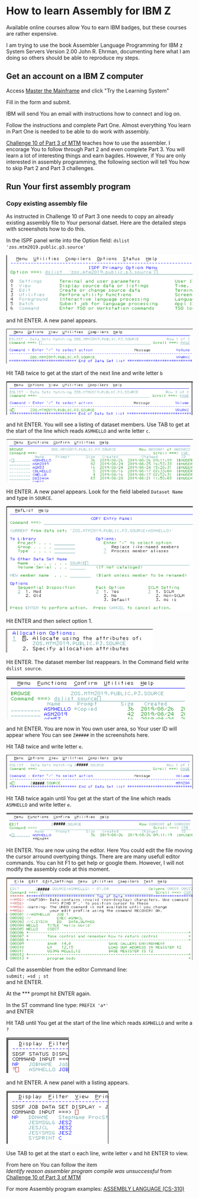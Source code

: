  # How to learn Assembly for IBM Z

Available online courses allow You to earn IBM badges, but these courses are rather expensive.

I am trying to use the book
Assembler Language Programming for IBM z System Servers Version 2.00 John R. Ehrman, 
documenting here what I am doing so others should be able to reproduce my steps.

## Get an account on a IBM Z computer

Access [Master the Mainframe](https://www.ibm.com/it-infrastructure/z/education/master-the-mainframe)
and click "Try the Learning System"

Fill in the form and submit.

IBM will send You an email with instructions how to connect and log on.

Follow the instructions and complete Part One. Almost everything You learn in Part One
is needed to be able to do work with assembly.

[Challenge 10 of Part 3 of MTM](http://mtm2019.mybluemix.net/part_three/part_three_ch10.html)
teaches how to use the assembler. I encorage You to follow through Part 2 and even complete
Part 3. You will learn a lot of interesting things and earn bagdes. However, if You are
only interested in assembly programming, the following section will tell You how to skip
Part 2 and Part 3 challenges.

## Run Your first assembly program

### Copy existing assembly file

As instructed in Challenge 10 of Part 3 one needs to copy an already existing assembly file to Your personal datset. Here are the detailed steps with screenshots how to do this.

In the ISPF panel write into the Option field:
`dslist  'zos.mtm2019.public.p3.source'`

![Caption](ispf_dslist_zos.png)

and hit ENTER. A new panel appears.

![Caption](dslist_zos.png)

Hit TAB twice to get at the start of the next line and write letter `b`

![Caption](dslist_zos_b.png)

and hit ENTER. You will see a listing of dataset members.
Use TAB to get at the start of the line which reads `ASMHELLO` and write letter `c`.

![Caption](dslist_zos_c.png)

Hit ENTER. A new panel appears. Look for the field labeled `Dataset Name`
and type in `SOURCE`.

![Caption](copy_zos.png)

Hit ENTER and then select option 1.

![Caption](allocation_option.png)

Hit ENTER. The dataset member list reappears. In the Command field write `dslist source`.

![Caption](dslist_source.png)

and hit ENTER. You are now in You own user area,
so Your user ID will appear where You can see `Z#####` in the screenshots here.

Hit TAB twice and write letter `e`.

![Caption](dslist_source_e.png)

Hit TAB twice again until You get at the start of the line which reads `ASMHELLO` and write letter `e`.

![Caption](dslist_asmhello_e.png)

Hit ENTER. You are now using the editor. Here You could edit the file moving the cursor arround overtyping things. There are are many usefull editor commands. You can hit F1 to get help or google them. However, I will not modify the assembly code at this moment.

![Caption](editor_asmhello.png)

Call the assembler from the editor Command line:<br>
`submit; =sd ; st`<br>
and hit ENTER.

At the *** prompt hit ENTER again.

In the ST command line type: `PREFIX 'a*'`<br>
and ENTER

Hit TAB until You get at the start of the line which reads `ASMHELLO` and write a `?` 

![Caption](st_asmhello.png)

and hit ENTER. A new panel with a listing appears.

![Caption](st_jes.png)

Use TAB to get at the start o each line, write letter `v` and hit ENTER to view.

From here on You can follow the item<br>
*Identify reason assembler program compile was unsuccessful*
from [Challenge 10 of Part 3 of MTM](http://mtm2019.mybluemix.net/part_three/part_three_ch10.html)

For more Assembly program examples: [ASSEMBLY LANGUAGE (CS-310)](http://www.wiu.edu/users/mflll/cs310/head.html)





